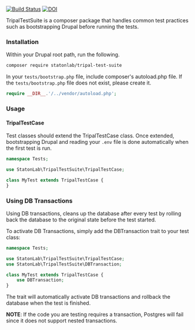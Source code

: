 [![Build Status](https://travis-ci.org/statonlab/TripalTestSuite.svg?branch=master)](https://travis-ci.org/statonlab/TripalTestSuite) [![DOI](https://zenodo.org/badge/123318173.svg)](https://zenodo.org/badge/latestdoi/123318173)



TripalTestSuite is a composer package that handles
common test practices such as bootstrapping Drupal
before running the tests.

### Installation
Within your Drupal root path, run the following.
```bash
composer require statonlab/tripal-test-suite
```

In your `tests/bootstrap.php` file, include composer's autoload.php file.
If the `tests/bootstrap.php` file does not exist, please create it.

```php
require __DIR__.'/../vendor/autoload.php';
```

### Usage

#### TripalTestCase
Test classes should extend the TripalTestCase class. Once extended, bootstrapping
Drupal and reading your `.env` file is done automatically when the first test is run.

```php
namespace Tests;

use StatonLab\TripalTestSuite\TripalTestCase;

class MyTest extends TripalTestCase {
}
```

### Using DB Transactions
Using DB transactions, cleans up the database after every test by rolling back
the database to the original state before the test started.

To activate DB Transactions, simply add the DBTransaction trait to your test class:

```php
namespace Tests;

use StatonLab\TripalTestSuite\TripalTestCase;
use StatonLab\TripalTestSuite\DBTransaction;

class MyTest extends TripalTestCase {
	use DBTransaction;
}
```

The trait will automatically activate DB transactions and rollback the database when the test is finished.

**NOTE**: If the code you are testing requires
a transaction, Postgres will fail since it does not support nested transactions.
